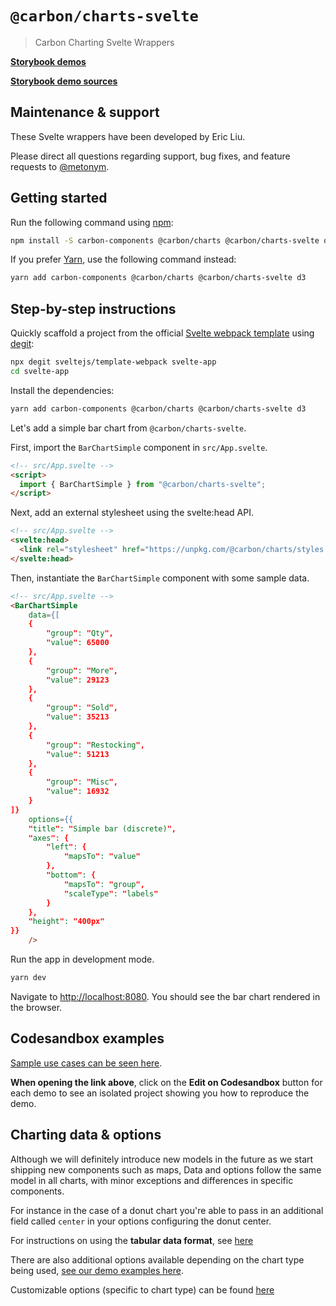 # `@carbon/charts-svelte`

> Carbon Charting Svelte Wrappers

**[Storybook demos](https://carbon-design-system.github.io/carbon-charts/svelte)**

**[Storybook demo sources](https://github.com/carbon-design-system/carbon-charts/tree/master/packages/core/demo/data)**

## Maintenance & support
These Svelte wrappers have been developed by Eric Liu.

Please direct all questions regarding support, bug fixes, and feature requests to [@metonym](https://github.com/metonym).

## Getting started
Run the following command using [npm](https://www.npmjs.com/):

```bash
npm install -S carbon-components @carbon/charts @carbon/charts-svelte d3
```

If you prefer [Yarn](https://yarnpkg.com/en/), use the following command
instead:

```bash
yarn add carbon-components @carbon/charts @carbon/charts-svelte d3
```

## Step-by-step instructions

Quickly scaffold a project from the official [Svelte webpack template](https://github.com/sveltejs/template-webpack) using [degit](https://github.com/Rich-Harris/degit):

```bash
npx degit sveltejs/template-webpack svelte-app
cd svelte-app
```

Install the dependencies:

```bash
yarn add carbon-components @carbon/charts @carbon/charts-svelte d3
```

Let's add a simple bar chart from `@carbon/charts-svelte`.

First, import the `BarChartSimple` component in `src/App.svelte`.

```html
<!-- src/App.svelte -->
<script>
  import { BarChartSimple } from "@carbon/charts-svelte";
</script>
```

Next, add an external stylesheet using the svelte:head API.

```html
<!-- src/App.svelte -->
<svelte:head>
  <link rel="stylesheet" href="https://unpkg.com/@carbon/charts/styles.min.css" />
</svelte:head>
```

Then, instantiate the `BarChartSimple` component with some sample data. 

```html
<!-- src/App.svelte -->
<BarChartSimple
	data={[
	{
		"group": "Qty",
		"value": 65000
	},
	{
		"group": "More",
		"value": 29123
	},
	{
		"group": "Sold",
		"value": 35213
	},
	{
		"group": "Restocking",
		"value": 51213
	},
	{
		"group": "Misc",
		"value": 16932
	}
]}
	options={{
	"title": "Simple bar (discrete)",
	"axes": {
		"left": {
			"mapsTo": "value"
		},
		"bottom": {
			"mapsTo": "group",
			"scaleType": "labels"
		}
	},
	"height": "400px"
}}
	/>
```

Run the app in development mode.

```bash
yarn dev
```

Navigate to [http://localhost:8080](http://localhost:8080). You should see the bar chart rendered in the browser.

## Codesandbox examples
[Sample use cases can be seen here](https://carbon-design-system.github.io/carbon-charts/svelte).

**When opening the link above**, click on the **Edit on Codesandbox** button for each demo to see an isolated project showing you how to reproduce the demo.

## Charting data & options
Although we will definitely introduce new models in the future as we start shipping new components such as maps, Data and options follow the same model in all charts, with minor exceptions and differences in specific components.

For instance in the case of a donut chart you're able to pass in an additional field called `center` in your options configuring the donut center.

For instructions on using the **tabular data format**, see [here](https://carbon-design-system.github.io/carbon-charts/?path=/story/tutorials--tabular-data-format)

There are also additional options available depending on the chart type being used, [see our demo examples here](https://github.com/carbon-design-system/carbon-charts/tree/master/packages/core/demo/data).

Customizable options (specific to chart type) can be found [here](https://carbon-design-system.github.io/carbon-charts/documentation/modules/_interfaces_charts_.html)

